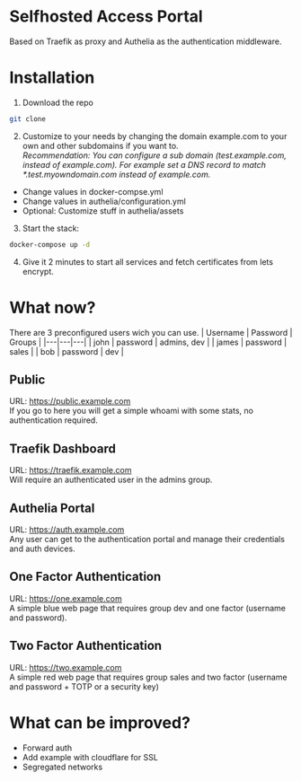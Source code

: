 # Selfhosted Access Portal
Based on Traefik as proxy and Authelia as the authentication middleware.
# Installation
1. Download the repo
```bash
git clone
```
2. Customize to your needs by changing the domain example.com to your own and other subdomains if you want to.  
_Recommendation: You can configure a sub domain (test.example.com, instead of example.com). For example set a DNS record to match *.test.myowndomain.com instead of example.com._  
- Change values in docker-compse.yml
- Change values in authelia/configuration.yml
- Optional: Customize stuff in authelia/assets

3. Start the stack:
```bash
docker-compose up -d
```
4. Give it 2 minutes to start all services and fetch certificates from lets encrypt.
# What now?
There are 3 preconfigured users wich you can use.
| Username | Password | Groups |
|---|---|---|
| john | password | admins, dev |
| james | password | sales |
| bob | password | dev |
## Public
URL: https://public.example.com  
If you go to here you will get a simple whoami with some stats, no authentication required.
## Traefik Dashboard
URL: https://traefik.example.com  
Will require an authenticated user in the admins group.
## Authelia Portal
URL: https://auth.example.com  
Any user can get to the authentication portal and manage their credentials and auth devices.
## One Factor Authentication
URL: https://one.example.com  
A simple blue web page that requires group dev and one factor (username and password).
## Two Factor Authentication
URL: https://two.example.com  
A simple red web page that requires group sales and two factor (username and password + TOTP or a security key)
# What can be improved?
- Forward auth
- Add example with cloudflare for SSL
- Segregated networks
